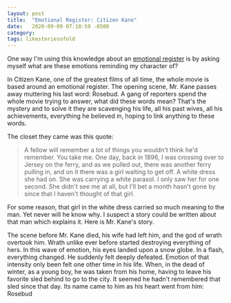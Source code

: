 ```yaml
---
layout: post
title:  "Emotional Register: Citizen Kane"
date:   2020-09-09 07:10:59 -0500
category: 
tags: likestoriesofold
---
```

One way I'm using this knowledge about an [emotional register](https://silencevosh.github.io/2020/08/30/Emotional-register-Wedding-speech.html) is by asking myself what are these emotions reminding my character of?

In Citizen Kane, one of the greatest films of all time, the whole movie is based around an emotional register. The opening scene, Mr. Kane passes away muttering his last word: Rosebud. A gang of reporters spend the whole movie trying to answer, what did these words mean? That's the mystery and to solve it they are scavenging his life, all his past wives, all his achievements, everything he believed in, hoping to link anything to these words. 

The closet they came was this quote:

> A fellow will remember a lot of things you wouldn't think he'd remember. You take me. One day, back in 1896, I was crossing over to Jersey on the ferry, and as we pulled out, there was another ferry pulling in, and on it there was a girl waiting to get off. A white dress she had on. She was carrying a white parasol. I only saw her for one second. She didn't see me at all, but I'll bet a month hasn't gone by since that I haven't thought of that girl.

For some reason, that girl in the white dress carried so much meaning to the man. Yet never will he know why. I suspect a story could be written about that man which explains it. Here is Mr. Kane's story.

The scene before Mr. Kane died, his wife had left him, and the god of wrath overtook him. Wrath unlike ever before started destroying everything of hers. In this wave of emotion, his eyes landed upon a snow globe. In a flash, everything changed. He suddenly felt deeply defeated. Emotion of that intensity only been felt one other time in his life. When, in the dead of winter, as a young boy, he was taken from his home, having to leave his favorite sled behind to go to the city. It seemed he hadn't remembered that sled since that day. Its name came to him as his heart went from him: Rosebud